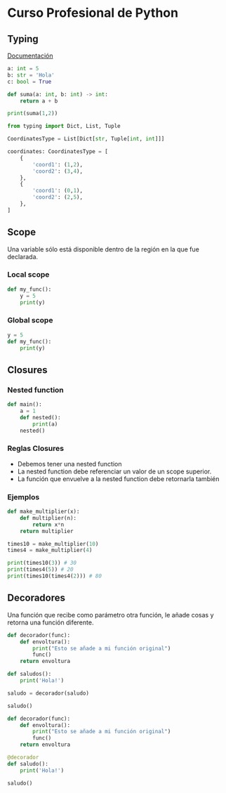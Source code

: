 # Curso Profesional de Python


## Typing

[Documentación](https://docs.python.org/es/3/library/typing.html)

```python
a: int = 5
b: str = 'Hola'
c: bool = True
```

```python
def suma(a: int, b: int) -> int:
    return a + b

print(suma(1,2))
```

```python
from typing import Dict, List, Tuple

CoordinatesType = List[Dict[str, Tuple[int, int]]]

coordinates: CoordinatesType = [
    {
        'coord1': (1,2),
        'coord2': (3,4),
    },
    {
        'coord1': (0,1),
        'coord2': (2,5),
    },
]
```

## Scope

Una variable sólo está disponible dentro de la región en la que fue declarada.

### Local scope

```python
def my_func():
    y = 5
    print(y)
```

### Global scope

```python
y = 5
def my_func():
    print(y)
```

## Closures

### Nested function

```python
def main():
    a = 1
    def nested():
        print(a)
    nested()
```

### Reglas Closures

- Debemos tener una nested function
- La nested function debe referenciar un valor de un scope superior.
- La función que envuelve a la nested function debe retornarla también

### Ejemplos

```python
def make_multiplier(x):
    def multiplier(n):
        return x*n
    return multiplier

times10 = make_multiplier(10)
times4 = make_multiplier(4)

print(times10(3)) # 30
print(times4(5)) # 20
print(times10(times4(2))) # 80
```

## Decoradores

Una función que recibe como parámetro otra función, le añade cosas y retorna una función diferente.

```python
def decorador(func):
    def envoltura():
        print("Esto se añade a mi función original")
        func()
    return envoltura

def saludos():
    print('Hola!')

saludo = decorador(saludo)

saludo()
```

```python
def decorador(func):
    def envoltura():
        print("Esto se añade a mi función original")
        func()
    return envoltura

@decorador
def saludo():
    print('Hola!')

saludo()
```
